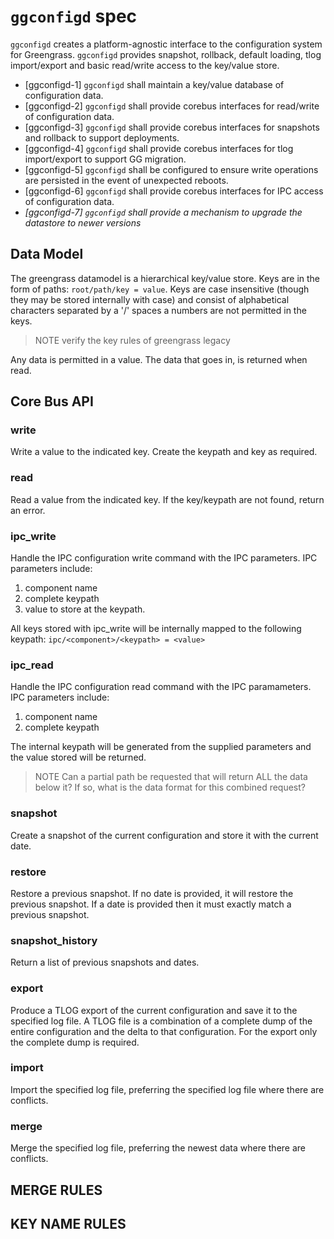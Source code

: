 # `ggconfigd` spec

`ggconfigd` creates a platform-agnostic interface to the configuration system
for Greengrass. `ggconfigd` provides snapshot, rollback, default loading, tlog
import/export and basic read/write access to the key/value store.

- [ggconfigd-1] `ggconfigd` shall maintain a key/value database of configuration
  data.
- [ggconfigd-2] `ggconfigd` shall provide corebus interfaces for read/write of
  configuration data.
- [ggconfigd-3] `ggconfigd` shall provide corebus interfaces for snapshots and
  rollback to support deployments.
- [ggconfigd-4] `ggconfigd` shall provide corebus interfaces for tlog
  import/export to support GG migration.
- [ggconfigd-5] `ggconfigd` shall be configured to ensure write operations are
  persisted in the event of unexpected reboots.
- [ggconfigd-6] `ggconfigd` shall provide corebus interfaces for IPC access of
  configuration data.
- _[ggconfigd-7] `ggconfigd` shall provide a mechanism to upgrade the datastore
  to newer versions_

## Data Model

The greengrass datamodel is a hierarchical key/value store. Keys are in the form
of paths: `root/path/key = value`. Keys are case insensitive (though they may be
stored internally with case) and consist of alphabetical characters separated by
a '/' spaces a numbers are not permitted in the keys.

> NOTE verify the key rules of greengrass legacy

Any data is permitted in a value. The data that goes in, is returned when read.

## Core Bus API

### write

Write a value to the indicated key. Create the keypath and key as required.

### read

Read a value from the indicated key. If the key/keypath are not found, return an
error.

### ipc_write

Handle the IPC configuration write command with the IPC parameters. IPC
parameters include:

1. component name
2. complete keypath
3. value to store at the keypath.

All keys stored with ipc_write will be internally mapped to the following
keypath: `ipc/<component>/<keypath> = <value>`

### ipc_read

Handle the IPC configuration read command with the IPC paramameters. IPC
parameters include:

1. component name
2. complete keypath

The internal keypath will be generated from the supplied parameters and the
value stored will be returned.

> NOTE Can a partial path be requested that will return ALL the data below it?
> If so, what is the data format for this combined request?

### snapshot

Create a snapshot of the current configuration and store it with the current
date.

### restore

Restore a previous snapshot. If no date is provided, it will restore the
previous snapshot. If a date is provided then it must exactly match a previous
snapshot.

### snapshot_history

Return a list of previous snapshots and dates.

### export

Produce a TLOG export of the current configuration and save it to the specified
log file. A TLOG file is a combination of a complete dump of the entire
configuration and the delta to that configuration. For the export only the
complete dump is required.

### import

Import the specified log file, preferring the specified log file where there are
conflicts.

### merge

Merge the specified log file, preferring the newest data where there are
conflicts.

## MERGE RULES

## KEY NAME RULES

##
